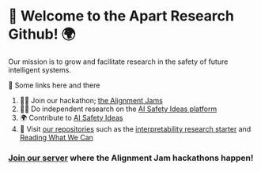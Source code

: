 # 🥳 Welcome to the Apart Research Github!  🌍
Our mission is to grow and facilitate research in the safety of future intelligent systems.

📃 Some links here and there
1. 👩‍💻 Join our hackathon; [the Alignment Jams](https://alignmentjam.com/)
2. 🙋‍♀️ Do independent research on the [AI Safety Ideas platform](https://aisafetyideas.com/) 
3. 🌍 Contribute to [AI Safety Ideas](https://github.com/apartresearch/aisafetyideas)
4. 🔗 Visit [our repositories](https://github.com/orgs/apartresearch/repositories) such as the [interpretability research starter](https://github.com/apartresearch/interpretability-starter) and [Reading What We Can](https://github.com/apartresearch/interpretability-starter)

### [Join our server](https://alignmentjam.com) where the Alignment Jam hackathons happen!
